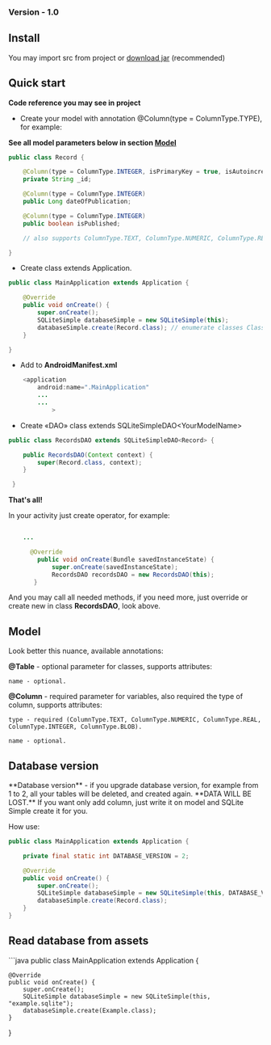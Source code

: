 <h3>Version - 1.0</h3>

<h2>Install</h2>

You may import src from project or <a href="http://sourceforge.net/projects/sqlite-android/files/sqlite-simple-0.92.jar/download">download jar</a> (recommended)

<h2>Quick start</h2>

**Code reference you may see in project**

- Create your model with annotation @Column(type = ColumnType.TYPE), for example:

**See all model parameters below in section <a href="https://github.com/kvirair/SQLite-Simple-Android#model">Model</a>**

```java
public class Record {

    @Column(type = ColumnType.INTEGER, isPrimaryKey = true, isAutoincrement = true)
    private String _id;

    @Column(type = ColumnType.INTEGER)
    public Long dateOfPublication;

    @Column(type = ColumnType.INTEGER)
    public boolean isPublished;

    // also supports ColumnType.TEXT, ColumnType.NUMERIC, ColumnType.REAL, ColumnType.BLOB

}
```

- Create class extends Application.

```java
public class MainApplication extends Application {

    @Override
    public void onCreate() {
        super.onCreate();
        SQLiteSimple databaseSimple = new SQLiteSimple(this);
        databaseSimple.create(Record.class); // enumerate classes Class1.class,Class2.class,...
    }

}
```

- Add to **AndroidManifest.xml**

```java
    <application
        android:name=".MainApplication"
        ...
        ...
            >
```

- Create «DAO» class extends SQLiteSimpleDAO\<YourModelName\>

```java
public class RecordsDAO extends SQLiteSimpleDAO<Record> {

    public RecordsDAO(Context context) {
        super(Record.class, context);
    }

 }
```

**That's all!**

In your activity just create operator, for example:
```java

    ...

      @Override
        public void onCreate(Bundle savedInstanceState) {
            super.onCreate(savedInstanceState);
            RecordsDAO recordsDAO = new RecordsDAO(this);
       }

```
And you may call all needed methods, if you need more, just override or create new in class **RecordsDAO**, look above.

<h2>Model</h2>
Look better this nuance, available annotations:

**@Table** - optional parameter for classes, supports attributes:

    name - optional.

**@Column** - required parameter for variables, also required the type of column, supports attributes:

    type - required (ColumnType.TEXT, ColumnType.NUMERIC, ColumnType.REAL, ColumnType.INTEGER, ColumnType.BLOB).

    name - optional.

<h2>Database version</h2>
**Database version** - if you upgrade database version, for example from 1 to 2, all your tables will be deleted, and created again. **DATA WILL BE LOST.**
If you want only add column, just write it on model and SQLite Simple create it for you.

How use:

```java
public class MainApplication extends Application {

    private final static int DATABASE_VERSION = 2;

    @Override
    public void onCreate() {
        super.onCreate();
        SQLiteSimple databaseSimple = new SQLiteSimple(this, DATABASE_VERSION); // just write here
        databaseSimple.create(Record.class);                                   // if you not specify version
    }                                                                          // library set version 1
}
```

<h2>Read database from assets</h2>
```java
public class MainApplication extends Application {

    @Override
    public void onCreate() {
        super.onCreate();
        SQLiteSimple databaseSimple = new SQLiteSimple(this, "example.sqlite");
        databaseSimple.create(Example.class);
    }

}
```